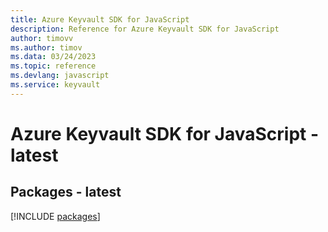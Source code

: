 ```yaml
---
title: Azure Keyvault SDK for JavaScript
description: Reference for Azure Keyvault SDK for JavaScript
author: timovv
ms.author: timov
ms.data: 03/24/2023
ms.topic: reference
ms.devlang: javascript
ms.service: keyvault
---
```

# Azure Keyvault SDK for JavaScript - latest
## Packages - latest
[!INCLUDE [packages](keyvault-index.md)]
